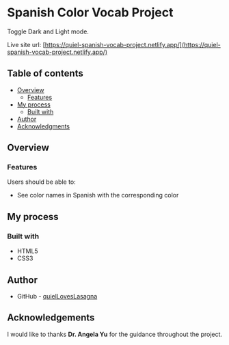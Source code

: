 # Spanish Color Vocab Project

Toggle Dark and Light mode.

Live site url: [https://quiel-spanish-vocab-project.netlify.app/](https://quiel-spanish-vocab-project.netlify.app/)

## Table of contents

- [Overview](#overview)
  - [Features](#features)
- [My process](#my-process)
  - [Built with](#built-with)
- [Author](#author)
- [Acknowledgments](#acknowledgments)

## Overview

### Features

Users should be able to:

- See color names in Spanish with the corresponding color

## My process

### Built with

- HTML5
- CSS3

## Author

- GitHub - [quielLovesLasagna](https://github.com/quielLovesLasagna)

## Acknowledgements

I would like to thanks **Dr. Angela Yu** for the guidance throughout the project.
